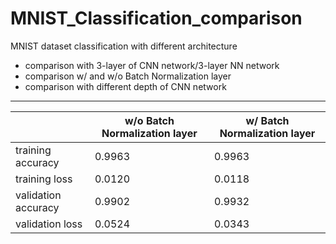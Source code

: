 # MNIST_Classification_comparison

MNIST dataset classification with different architecture
  - comparison with 3-layer of CNN network/3-layer NN network
  - comparison w/ and w/o Batch Normalization layer
  - comparison with different depth of CNN network

____________________________________________________________________________________________
|                        |  w/o Batch Normalization layer  | w/ Batch Normalization layer  |
|------------------------|---------------------------------|-------------------------------| 
|   training accuracy    |             0.9963              |            0.9963             |
|     training loss      |             0.0120              |            0.0118             |
|   validation accuracy  |             0.9902              |            0.9932             |
|     validation loss    |             0.0524              |            0.0343             |
